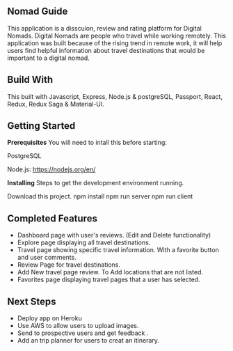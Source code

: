 
## Nomad Guide

This application is a disscuion, review and rating platform for Digital Nomads. Digital Nomads are people who travel while working remotely. This application was built because of the rising trend in remote work, it will help users find helpful information about travel destinations that would be important to a digital nomad. 

## Build With 
This built with Javascript, Express, Node.js & postgreSQL, Passport, React, Redux, Redux Saga & Material-UI. 

## Getting Started

**Prerequisites**
You will need to intall this before starting:

PostgreSQL

Node.js:
https://nodejs.org/en/


**Installing**
Steps to get the development environment running.

Download this project.
npm install
npm run server
npm run client

## Completed Features

- Dashboard page with user's reviews. (Edit and Delete functionality)
- Explore page displaying all travel destinations. 
- Travel page showing specific travel information. With a favorite button and user comments. 
- Review Page for travel destinations. 
- Add New travel page review. To Add locations that are not listed. 
- Favorites page displaying travel pages that a user has selected. 

## Next Steps

- Deploy app on Heroku
- Use AWS to allow users to upload images. 
- Send to prospective users and get feedback . 
- Add an trip planner for users to creat an itinerary. 







